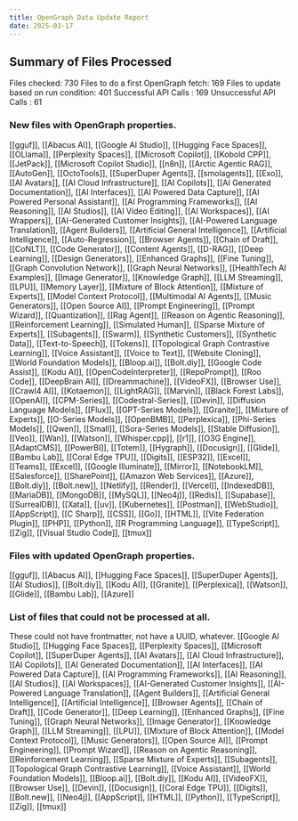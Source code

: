 ```yaml
---
title: OpenGraph Data Update Report
date: 2025-03-17
---
```

## Summary of Files Processed
Files checked: 730
Files to do a first OpenGraph fetch: 169
Files to update based on run condition: 401
Successful API Calls : 169
Unsuccessful API Calls : 61

### New files with OpenGraph properties.
[[gguf]], [[Abacus AI]], [[Google AI Studio]], [[Hugging Face Spaces]], [[OLlama]], [[Perplexity Spaces]], [[Microsoft Copilot]], [[Kobold CPP]], [[JetPack]], [[Microsoft Copilot Studio]], [[n8n]], [[Arctic Agentic RAG]], [[AutoGen]], [[OctoTools]], [[SuperDuper Agents]], [[smolagents]], [[Exo]], [[AI Avatars]], [[AI Cloud Infrastructure]], [[AI Copilots]], [[AI Generated Documentation]], [[AI Interfaces]], [[AI Powered Data Capture]], [[AI Powered Personal Assistant]], [[AI Programming Frameworks]], [[AI Reasoning]], [[AI Studios]], [[AI Video Editing]], [[AI Workspaces]], [[AI Wrappers]], [[AI-Generated Customer Insights]], [[AI-Powered Language Translation]], [[Agent Builders]], [[Artificial General Intelligence]], [[Artificial Intelligence]], [[Auto-Regression]], [[Browser Agents]], [[Chain of Draft]], [[CoNLT]], [[Code Generator]], [[Content Agents]], [[D-RAG]], [[Deep Learning]], [[Design Generators]], [[Enhanced Graphs]], [[Fine Tuning]], [[Graph Convolution Network]], [[Graph Neural Networks]], [[HealthTech AI Examples]], [[Image Generator]], [[Knowledge Graph]], [[LLM Streaming]], [[LPU]], [[Memory Layer]], [[Mixture of Block Attention]], [[Mixture of Experts]], [[Model Context Protocol]], [[Multimodal AI Agents]], [[Music Generators]], [[Open Source AI]], [[Prompt Engineering]], [[Prompt Wizard]], [[Quantization]], [[Rag Agent]], [[Reason on Agentic Reasoning]], [[Reinforcement Learning]], [[Simulated Human]], [[Sparse Mixture of Experts]], [[Subagents]], [[Swarm]], [[Synthetic Customers]], [[Synthetic Data]], [[Text-to-Speech]], [[Tokens]], [[Topological Graph Contrastive Learning]], [[Voice Assistant]], [[Voice to Text]], [[Website Cloning]], [[World Foundation Models]], [[Bloop.ai]], [[Bolt.diy]], [[Google Code Assist]], [[Kodu AI]], [[OpenCodeInterpreter]], [[RepoPrompt]], [[Roo Code]], [[DeepBrain AI]], [[Dreammachine]], [[VideoFX]], [[Browser Use]], [[Crawl4 AI]], [[Kotaemon]], [[LightRAG]], [[Marvin]], [[Black Forest Labs]], [[OpenAI]], [[CPM-Series]], [[Codestral-Series]], [[Devin]], [[Diffusion Language Models]], [[Flux]], [[GPT-Series Models]], [[Granite]], [[Mixture of Experts]], [[O-Series Models]], [[OpenBMB]], [[Perplexica]], [[Phi-Series Models]], [[Qwen]], [[Small]], [[Sora-Series Models]], [[Stable Diffusion]], [[Veo]], [[Wan]], [[Watson]], [[Whisper.cpp]], [[r1]], [[O3G Engine]], [[AdaptCMS]], [[PowerBI]], [[Totem]], [[Hygraph]], [[Docusign]], [[Glide]], [[Bambu Lab]], [[Coral Edge TPU]], [[Digits]], [[ESP32]], [[Excel]], [[Teams]], [[Excel]], [[Google Illuminate]], [[Mirror]], [[NotebookLM]], [[Salesforce]], [[SharePoint]], [[Amazon Web Services]], [[Azure]], [[Bolt.diy]], [[Bolt.new]], [[Netlify]], [[Render]], [[Vercel]], [[IndexedDB]], [[MariaDB]], [[MongoDB]], [[MySQL]], [[Neo4j]], [[Redis]], [[Supabase]], [[SurrealDB]], [[Xata]], [[uv]], [[Kubernetes]], [[Postman]], [[WebStudio]], [[AppScript]], [[C Sharp]], [[CSS]], [[Go]], [[HTML]], [[Vite Federation Plugin]], [[PHP]], [[Python]], [[R Programming Language]], [[TypeScript]], [[Zig]], [[Visual Studio Code]], [[tmux]]

### Files with updated OpenGraph properties. 
[[gguf]], [[Abacus AI]], [[Hugging Face Spaces]], [[SuperDuper Agents]], [[AI Studios]], [[Bolt.diy]], [[Kodu AI]], [[Granite]], [[Perplexica]], [[Watson]], [[Glide]], [[Bambu Lab]], [[Azure]]

### List of files that could not be processed at all.  
These could not have frontmatter, not have a UUID, whatever. 
[[Google AI Studio]], [[Hugging Face Spaces]], [[Perplexity Spaces]], [[Microsoft Copilot]], [[SuperDuper Agents]], [[AI Avatars]], [[AI Cloud Infrastructure]], [[AI Copilots]], [[AI Generated Documentation]], [[AI Interfaces]], [[AI Powered Data Capture]], [[AI Programming Frameworks]], [[AI Reasoning]], [[AI Studios]], [[AI Workspaces]], [[AI-Generated Customer Insights]], [[AI-Powered Language Translation]], [[Agent Builders]], [[Artificial General Intelligence]], [[Artificial Intelligence]], [[Browser Agents]], [[Chain of Draft]], [[Code Generator]], [[Deep Learning]], [[Enhanced Graphs]], [[Fine Tuning]], [[Graph Neural Networks]], [[Image Generator]], [[Knowledge Graph]], [[LLM Streaming]], [[LPU]], [[Mixture of Block Attention]], [[Model Context Protocol]], [[Music Generators]], [[Open Source AI]], [[Prompt Engineering]], [[Prompt Wizard]], [[Reason on Agentic Reasoning]], [[Reinforcement Learning]], [[Sparse Mixture of Experts]], [[Subagents]], [[Topological Graph Contrastive Learning]], [[Voice Assistant]], [[World Foundation Models]], [[Bloop.ai]], [[Bolt.diy]], [[Kodu AI]], [[VideoFX]], [[Browser Use]], [[Devin]], [[Docusign]], [[Coral Edge TPU]], [[Digits]], [[Bolt.new]], [[Neo4j]], [[AppScript]], [[HTML]], [[Python]], [[TypeScript]], [[Zig]], [[tmux]]

